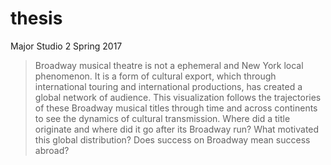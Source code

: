 # thesis
Major Studio 2 Spring 2017

> Broadway musical theatre is not a ephemeral and New York local phenomenon. It is a form of cultural export, which through international touring and international productions, has created a global network of audience. This visualization follows the trajectories of these Broadway musical titles through time and across continents to see the dynamics of cultural transmission. Where did a title originate and where did it go after its Broadway run? What motivated this global distribution? Does success on Broadway mean success abroad?